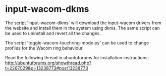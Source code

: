 # input-wacom-dkms
The script 'input-wacom-dkms' will download the input-wacom drivers from the website and install them in the system using dkms.
The same script can be used to uninstall and revert all the changes.

The script 'toggle-wacom-touchring-mode.py' can be used to change profiles for the Wacom ring behaviour.

Read the following thread in ubuntuforums for installation instructions: http://ubuntuforums.org/showthread.php?t=2267029&p=13238773#post13238773
